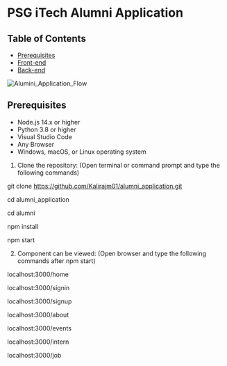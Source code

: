 # PSG iTech Alumni Application

## Table of Contents

- [Prerequisites](#Prerequisites)
- [Front-end](#Front-end)
- [Back-end](#Back-end)


![Alumini_Application_Flow](https://github.com/user-attachments/assets/c4ba2d96-531d-4ab1-a6c7-1c6f26011794)


## Prerequisites

- Node.js 14.x or higher
- Python 3.8 or higher
- Visual Studio Code
- Any Browser
- Windows, macOS, or Linux operating system

1. Clone the repository:
   (Open terminal or command prompt and type the following commands)

git clone https://github.com/Kalirajm01/alumni_application.git

cd alumni_application

cd alumni

npm install

npm start

2. Component can be viewed:
   (Open browser and type the following commands after npm start)

localhost:3000/home

localhost:3000/signin

localhost:3000/signup

localhost:3000/about

localhost:3000/events

localhost:3000/intern

localhost:3000/job

